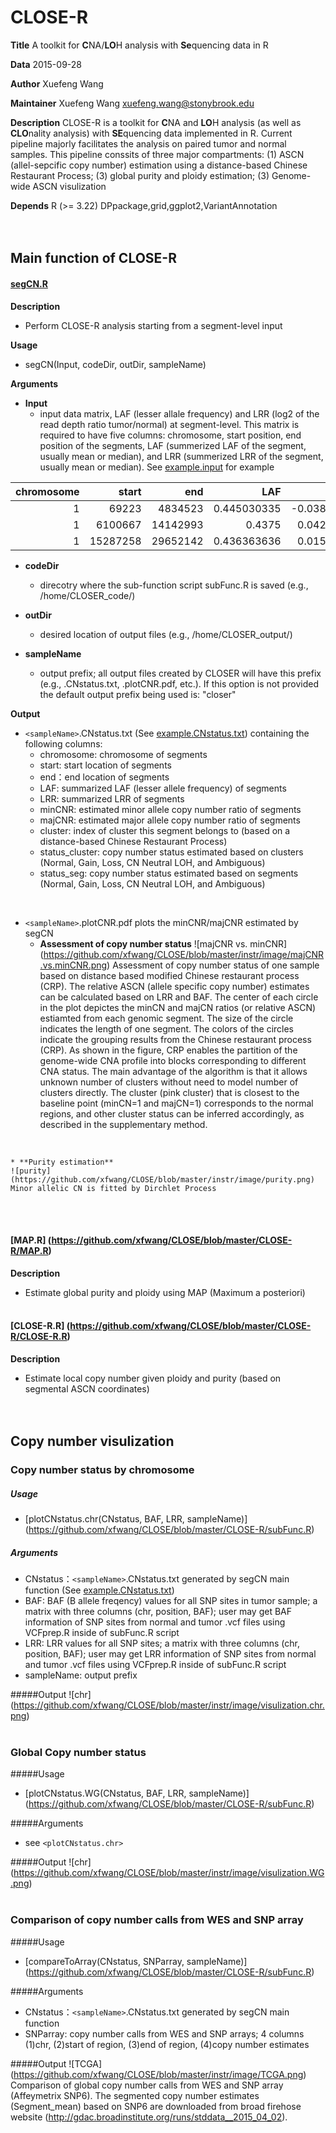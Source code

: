 CLOSE-R 
====

**Title**  A toolkit for **C**NA/**LO**H analysis with **Se**quencing data in R

**Data**  2015-09-28

**Author**  Xuefeng Wang

**Maintainer**  Xuefeng Wang <xuefeng.wang@stonybrook.edu>

**Description**   CLOSE-R is a toolkit for **C**NA and **LO**H analysis (as well as **CLO**nality analysis) with **SE**quencing data implemented in R. Current pipeline majorly facilitates the analysis on paired tumor and normal samples. This pipeline conssits of three major compartments: (1) ASCN (allel-sepcific copy number) estimation using a distance-based Chinese Restaurant Process; (3) global purity and ploidy estimation; (3) Genome-wide ASCN visulization

**Depends** R (>= 3.22) DPpackage,grid,ggplot2,VariantAnnotation
<br><br><br>


## Main function of CLOSE-R

#### [segCN.R](https://github.com/xfwang/CLOSE/blob/master/CLOSE-R/segCN.R)

**Description**

  * Perform CLOSE-R analysis starting from a segment-level input
 
**Usage**

  * segCN(Input, codeDir, outDir, sampleName)
 
**Arguments**

  * **Input**
    * input data matrix, LAF (lesser allale frequency) and LRR (log2 of the read depth ratio tumor/normal) at segment-level. This matrix is required to have five columns: chromosome, start position, end position of the segments, LAF (summerized LAF of the segment, usually mean or median), and LRR (summerized LRR of the segment, usually mean or median). See [example.input](https://github.com/xfwang/CLOSE/blob/master/CLOSE-R/example.input.txt) for example 

| chromosome |     start |       end |         LAF |          LRR |
|-----------:|----------:|----------:|------------:|-------------:|
|          1 |     69223 |  4834523 |  0.445030335 |  -0.038606278 |
|          1 |  6100667 | 14142993 | 0.4375  | 0.042693104|
|          1 | 15287258 | 29652142 |  0.436363636 | 0.015784217 |

  * **codeDir**
    * direcotry where the sub-function script subFunc.R is saved (e.g., /home/CLOSER_code/)
 
  * **outDir**
    * desired location of output files (e.g., /home/CLOSER_output/)
 
  * **sampleName**
    * output prefix; all output files created by CLOSER will have this prefix (e.g., .CNstatus.txt, .plotCNR.pdf, etc.). If this option is not provided the default output prefix being used is: "closer"
 
**Output**
 * `<sampleName>`.CNstatus.txt (See [example.CNstatus.txt](https://github.com/xfwang/CLOSE/blob/master/CLOSE-R/example.CNstatus.txt)) containing the following columns:
    * chromosome: chromosome of segments
    * start: start location of segments
    * end：end location of segments
    * LAF: summarized LAF (lesser allele frequency) of segments
    * LRR: summarized LRR of segments
    * minCNR: estimated minor allele copy number ratio of segments
    * majCNR: estimated major allele copy number ratio of segments
    * cluster: index of cluster this segment belongs to (based on a distance-based Chinese Restaurant Process)
    * status_cluster: copy number status estimated based on clusters (Normal, Gain, Loss, CN Neutral LOH, and Ambiguous)
    * status_seg: copy number status estimated based on segments (Normal, Gain, Loss, CN Neutral LOH, and Ambiguous)
 <br>

 * `<sampleName>`.plotCNR.pdf plots the minCNR/majCNR estimated by segCN 
    * **Assessment of copy number status**
    ![majCNR vs. minCNR] (https://github.com/xfwang/CLOSE/blob/master/instr/image/majCNR.vs.minCNR.png)
     Assessment of copy number status of one sample based on distance based modified Chinese restaurant
process (CRP). The relative ASCN (allele specific copy number) estimates can be calculated based on
LRR and BAF. The center of each circle in the plot depictes the minCN and majCN ratios (or relative
ASCN) estiamted from each genomic segment. The size of the circle indicates the length of one segment.
The colors of the circles indicate the grouping results from the Chinese restaurant process (CRP). As
shown in the figure, CRP enables the partition of the genome-wide CNA profile into blocks corresponding
to different CNA status. The main advantage of the algorithm is that it allows unknown number of clusters
without need to model number of clusters directly. The cluster (pink cluster) that is closest to the baseline
point (minCN=1 and majCN=1) corresponds to the normal regions, and other cluster status can be
inferred accordingly, as described in the supplementary method.
<br>

    * **Purity estimation**
    ![purity] (https://github.com/xfwang/CLOSE/blob/master/instr/image/purity.png)
    Minor allelic CN is fitted by Dirchlet Process
<br><br>

#### [MAP.R] (https://github.com/xfwang/CLOSE/blob/master/CLOSE-R/MAP.R)

**Description**
  * Estimate global purity and ploidy using MAP (Maximum a posteriori)
<br><br> 


#### [CLOSE-R.R] (https://github.com/xfwang/CLOSE/blob/master/CLOSE-R/CLOSE-R.R)

**Description**
  * Estimate local copy number given ploidy and purity (based on segmental ASCN coordinates)
<br><br><br>


## Copy number visulization
### Copy number status by chromosome
##### Usage
  * [plotCNstatus.chr(CNstatus, BAF, LRR, sampleName)] (https://github.com/xfwang/CLOSE/blob/master/CLOSE-R/subFunc.R)

##### Arguments
  * CNstatus：`<sampleName>`.CNstatus.txt generated by segCN main function  (See [example.CNstatus.txt](https://github.com/xfwang/CLOSE/blob/master/CLOSE-R/example.CNstatus.txt))
  * BAF: BAF (B allele freqency) values for all SNP sites in tumor sample; a matrix with three columns (chr, position, BAF); user may get BAF information of SNP sites from normal and tumor .vcf files using VCFprep.R inside of subFunc.R script
  * LRR: LRR values for all SNP sites; a matrix with three columns (chr, position, BAF); user may get LRR information of SNP sites from normal and tumor .vcf files using VCFprep.R inside of subFunc.R script
  * sampleName: output prefix

#####Output
![chr] (https://github.com/xfwang/CLOSE/blob/master/instr/image/visulization.chr.png)
<br><br>

### Global Copy number status
#####Usage
  * [plotCNstatus.WG(CNstatus, BAF, LRR, sampleName)] (https://github.com/xfwang/CLOSE/blob/master/CLOSE-R/subFunc.R)

#####Arguments
  * see `<plotCNstatus.chr>`

#####Output
![chr] (https://github.com/xfwang/CLOSE/blob/master/instr/image/visulization.WG.png)
<br><br>

### Comparison of copy number calls from WES and SNP array 

#####Usage
  * [compareToArray(CNstatus, SNParray, sampleName)] (https://github.com/xfwang/CLOSE/blob/master/CLOSE-R/subFunc.R)

#####Arguments
  * CNstatus：`<sampleName>`.CNstatus.txt generated by segCN main function 
  * SNParray: copy number calls from WES and SNP arrays; 4 columns (1)chr, (2)start of region, (3)end of region, (4)copy number estimates 

#####Output
![TCGA] (https://github.com/xfwang/CLOSE/blob/master/instr/image/TCGA.png)
Comparison of global copy number calls from WES and SNP array (Affeymetrix SNP6). The segmented copy number estimates (Segment_mean) based on SNP6 are downloaded from broad firehose website (http://gdac.broadinstitute.org/runs/stddata__2015_04_02).
